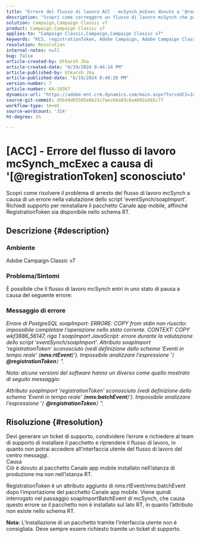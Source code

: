 ```yaml
---
title: "Errore del flusso di lavoro ACC - mcSynch_mcExec dovuto a '@registrationToken sconosciuto'"
description: "Scopri come correggere un flusso di lavoro mcSynch che passa allo stato di pausa a causa di un errore nella valutazione dello script 'eventSynch/soapImport'."
solution: Campaign,Campaign Classic v7
product: Campaign,Campaign Classic v7
applies-to: "Campaign Classic,Campaign,Campaign Classic v7"
keywords: "KCS, registrationToken, Adobe Campaign, Adobe Campaign Classic, ACC, mcSynch_mcExec workflow fail, risoluzione dei problemi"
resolution: Resolution
internal-notes: null
bug: false
article-created-by: Utkarsh Jha
article-created-date: "6/19/2024 8:44:14 PM"
article-published-by: Utkarsh Jha
article-published-date: "6/19/2024 8:48:20 PM"
version-number: 7
article-number: KA-19367
dynamics-url: "https://adobe-ent.crm.dynamics.com/main.aspx?forceUCI=1&pagetype=entityrecord&etn=knowledgearticle&id=0d8709ac-7c2e-ef11-840a-00224809e160"
source-git-commit: d5bd4d65505e6b21c7aec68a93c6a4892a265c77
workflow-type: tm+mt
source-wordcount: '314'
ht-degree: 1%

---
```


# [ACC] - Errore del flusso di lavoro mcSynch_mcExec a causa di &#39;[@registrationToken] sconosciuto&#39;


Scopri come risolvere il problema di arresto del flusso di lavoro mcSynch a causa di un errore nella valutazione dello script &#39;eventSynch/soapImport&#39;. Richiedi supporto per reinstallare il pacchetto Canale app mobile, affinché RegistrationToken sia disponibile nello schema RT.

## Descrizione {#description}


### Ambiente

Adobe Campaign Classic v7

### Problema/Sintomi

È possibile che il flusso di lavoro mcSynch entri in uno stato di pausa a causa del seguente errore:

### Messaggio di errore

*Errore di PostgreSQL soapImport: ERRORE: COPY from stdin non riuscito: impossibile completare l&#39;operazione nello stato corrente. CONTEXT: COPY wkf3886_56147, riga 1 soapImport JavaScript: errore durante la valutazione dello script &#39;eventSynch/soapImport&#39;.
Attributo soapImport &#39;registrationToken&#39; sconosciuto (vedi definizione dello schema &#39;Eventi in tempo reale&#39; (<b>nms:rtEvent</b>)&#39;). Impossibile analizzare l&#39;espressione &#39;`[` <b>@registrationToken</b>`]` &quot;.*

*Nota: alcune versioni del software hanno un diverso come quello mostrato di seguito messaggio:*

*Attributo soapImport &#39;registrationToken&#39; sconosciuto (vedi definizione dello schema &#39;Eventi in tempo reale&#39; (<b>nms:batchEvent</b>)&#39;). Impossibile analizzare l&#39;espressione &#39;`[` <b>@registrationToken</b>`]` &quot;.*


## Risoluzione {#resolution}


Devi generare un ticket di supporto, condividere l’errore e richiedere al team di supporto di installare il pacchetto e riprendere il flusso di lavoro, in quanto non potrai accedere all’interfaccia utente del flusso di lavoro del centro messaggi.
<br>Causa<br>
Ciò è dovuto al pacchetto Canale app mobile installato nell’istanza di produzione ma non nell’istanza RT.

RegistrationToken è un attributo aggiunto di nms:rtEvent/nms:batchEvent dopo l’importazione del pacchetto Canale app mobile. Viene quindi interrogato nel passaggio soapImportBatchEvent di mcSynch, che causa questo errore se il pacchetto non è installato sul lato RT, in quanto l’attributo non esiste nello schema RT.

<b>Nota:</b> L’installazione di un pacchetto tramite l’interfaccia utente non è consigliata. Deve sempre essere richiesto tramite un ticket di supporto.
